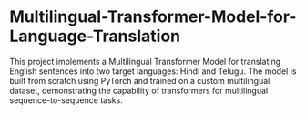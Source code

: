 # Multilingual-Transformer-Model-for-Language-Translation
This project implements a Multilingual Transformer Model for translating English sentences into two target languages: Hindi and Telugu. The model is built from scratch using PyTorch and trained on a custom multilingual dataset, demonstrating the capability of transformers for multilingual sequence-to-sequence tasks.
